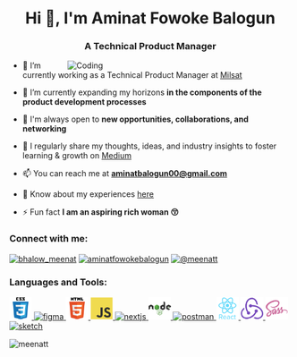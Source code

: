 
<h1 align="center">Hi 👋, I'm Aminat Fowoke Balogun</h1>
<h3 align="center">A Technical Product Manager</h3>

<img align="right" alt="Coding" width="400" src="https://i.giphy.com/media/R03zWv5p1oNSQd91EP/giphy.webp"/>


- 🔭 I’m currently working as a Technical Product Manager at [Milsat](https://milsat.africa/)

- 🌱 I’m currently expanding my horizons **in the components of the product development processes**

- 👯 I'm always open to **new opportunities, collaborations, and networking**

- 📝 I regularly share my thoughts, ideas, and industry insights to foster learning & growth on [Medium](https://medium.com/@meenatt)
  
- 📫 You can reach me at **aminatbalogun00@gmail.com**

- 📄 Know about my experiences [here](https://drive.google.com/file/d/1hGElwGJ2GLURbrYLcsEpQJSb9OBvAi2R/view?usp=sharing)

- ⚡ Fun fact **I am an aspiring rich woman 😚**



<h3 align="left">Connect with me:</h3>
<p align="left">
<a href="https://twitter.com/bhalow_meenat" target="blank"><img align="center" src="https://raw.githubusercontent.com/rahuldkjain/github-profile-readme-generator/master/src/images/icons/Social/twitter.svg" alt="bhalow_meenat" height="30" width="40" /></a>
<a href="https://linkedin.com/in/aminatfowokebalogun" target="blank"><img align="center" src="https://raw.githubusercontent.com/rahuldkjain/github-profile-readme-generator/master/src/images/icons/Social/linked-in-alt.svg" alt="aminatfowokebalogun" height="30" width="40" /></a>
<a href="https://medium.com/@meenatt" target="blank"><img align="center" src="https://raw.githubusercontent.com/rahuldkjain/github-profile-readme-generator/master/src/images/icons/Social/medium.svg" alt="@meenatt" height="30" width="40" /></a>
</p>

<h3 align="left">Languages and Tools:</h3>
<p align="left"> <a href="https://www.w3schools.com/css/" target="_blank" rel="noreferrer"> <img src="https://raw.githubusercontent.com/devicons/devicon/master/icons/css3/css3-original-wordmark.svg" alt="css3" width="40" height="40"/> </a> <a href="https://www.figma.com/" target="_blank" rel="noreferrer"> <img src="https://www.vectorlogo.zone/logos/figma/figma-icon.svg" alt="figma" width="40" height="40"/> </a> <a href="https://www.w3.org/html/" target="_blank" rel="noreferrer"> <img src="https://raw.githubusercontent.com/devicons/devicon/master/icons/html5/html5-original-wordmark.svg" alt="html5" width="40" height="40"/> </a> <a href="https://developer.mozilla.org/en-US/docs/Web/JavaScript" target="_blank" rel="noreferrer"> <img src="https://raw.githubusercontent.com/devicons/devicon/master/icons/javascript/javascript-original.svg" alt="javascript" width="40" height="40"/> </a> <a href="https://nextjs.org/" target="_blank" rel="noreferrer"> <img src="https://cdn.worldvectorlogo.com/logos/nextjs-2.svg" alt="nextjs" width="40" height="40"/> </a> <a href="https://nodejs.org" target="_blank" rel="noreferrer"> <img src="https://raw.githubusercontent.com/devicons/devicon/master/icons/nodejs/nodejs-original-wordmark.svg" alt="nodejs" width="40" height="40"/> </a> <a href="https://postman.com" target="_blank" rel="noreferrer"> <img src="https://www.vectorlogo.zone/logos/getpostman/getpostman-icon.svg" alt="postman" width="40" height="40"/> </a> <a href="https://reactjs.org/" target="_blank" rel="noreferrer"> <img src="https://raw.githubusercontent.com/devicons/devicon/master/icons/react/react-original-wordmark.svg" alt="react" width="40" height="40"/> </a> <a href="https://redux.js.org" target="_blank" rel="noreferrer"> <img src="https://raw.githubusercontent.com/devicons/devicon/master/icons/redux/redux-original.svg" alt="redux" width="40" height="40"/> </a> <a href="https://sass-lang.com" target="_blank" rel="noreferrer"> <img src="https://raw.githubusercontent.com/devicons/devicon/master/icons/sass/sass-original.svg" alt="sass" width="40" height="40"/> </a> <a href="https://www.sketch.com/" target="_blank" rel="noreferrer"> <img src="https://www.vectorlogo.zone/logos/sketchapp/sketchapp-icon.svg" alt="sketch" width="40" height="40"/> </a> </p>


<p><img align="center" src="https://github-readme-streak-stats.herokuapp.com/?user=meenatt&" alt="meenatt" /></p>

